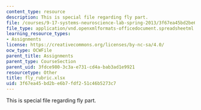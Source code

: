 ```yaml
---
content_type: resource
description: This is special file regarding fly part.
file: /courses/9-17-systems-neuroscience-lab-spring-2013/3f67ea45bd2be6b7fdf251c46b5273c7_fly_rubric.xlsx
file_type: application/vnd.openxmlformats-officedocument.spreadsheetml.sheet
learning_resource_types:
- Assignments
license: https://creativecommons.org/licenses/by-nc-sa/4.0/
ocw_type: OCWFile
parent_title: Assignments
parent_type: CourseSection
parent_uid: 3fdce980-3c3a-e731-cd4a-bab3ad1e9921
resourcetype: Other
title: fly_rubric.xlsx
uid: 3f67ea45-bd2b-e6b7-fdf2-51c46b5273c7
---
```

This is special file regarding fly part.